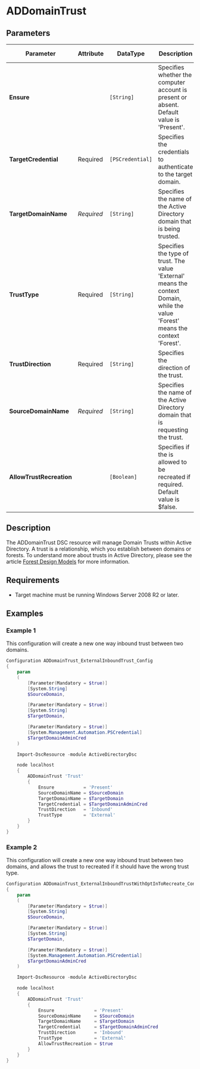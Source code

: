 ﻿# ADDomainTrust

## Parameters

| Parameter                | Attribute  | DataType         | Description                                                                                                                      | Allowed Values                   |
| ------------------------ | ---------- | ---------------- | -------------------------------------------------------------------------------------------------------------------------------- | -------------------------------- |
| **Ensure**               |            | `[String]`       | Specifies whether the computer account is present or absent. Default value is 'Present'.                                         | Present, Absent                  |
| **TargetCredential**     | Required   | `[PSCredential]` | Specifies the credentials to authenticate to the target domain.                                                                  |                                  |
| **TargetDomainName**     | *Required* | `[String]`       | Specifies the name of the Active Directory domain that is being trusted.                                                         |                                  |
| **TrustType**            | Required   | `[String]`       | Specifies the type of trust. The value 'External' means the context Domain, while the value 'Forest' means the context 'Forest'. | External, Forest                 |
| **TrustDirection**       | Required   | `[String]`       | Specifies the direction of the trust.                                                                                            | Bidirectional, Inbound, Outbound |
| **SourceDomainName**     | *Required* | `[String]`       | Specifies the name of the Active Directory domain that is requesting the trust.                                                  |                                  |
| **AllowTrustRecreation** |            | `[Boolean]`      | Specifies if the is allowed to be recreated if required. Default value is $false.                                                |                                  |

## Description

The ADDomainTrust DSC resource will manage Domain Trusts within Active Directory. A trust is a relationship, which you establish between domains or forests. To understand more about trusts in Active Directory, please see the article [Forest Design Models](https://docs.microsoft.com/en-us/windows-server/identity/ad-ds/plan/forest-design-models) for more information.

## Requirements

* Target machine must be running Windows Server 2008 R2 or later.

## Examples

### Example 1

This configuration will create a new one way inbound trust between two
domains.

```powershell
Configuration ADDomainTrust_ExternalInboundTrust_Config
{
    param
    (
        [Parameter(Mandatory = $true)]
        [System.String]
        $SourceDomain,

        [Parameter(Mandatory = $true)]
        [System.String]
        $TargetDomain,

        [Parameter(Mandatory = $true)]
        [System.Management.Automation.PSCredential]
        $TargetDomainAdminCred
    )

    Import-DscResource -module ActiveDirectoryDsc

    node localhost
    {
        ADDomainTrust 'Trust'
        {
            Ensure           = 'Present'
            SourceDomainName = $SourceDomain
            TargetDomainName = $TargetDomain
            TargetCredential = $TargetDomainAdminCred
            TrustDirection   = 'Inbound'
            TrustType        = 'External'
        }
    }
}
```

### Example 2

This configuration will create a new one way inbound trust between two
domains, and allows the trust to recreated if it should have the wrong
trust type.

```powershell
Configuration ADDomainTrust_ExternalInboundTrustWithOptInToRecreate_Config
{
    param
    (
        [Parameter(Mandatory = $true)]
        [System.String]
        $SourceDomain,

        [Parameter(Mandatory = $true)]
        [System.String]
        $TargetDomain,

        [Parameter(Mandatory = $true)]
        [System.Management.Automation.PSCredential]
        $TargetDomainAdminCred
    )

    Import-DscResource -module ActiveDirectoryDsc

    node localhost
    {
        ADDomainTrust 'Trust'
        {
            Ensure               = 'Present'
            SourceDomainName     = $SourceDomain
            TargetDomainName     = $TargetDomain
            TargetCredential     = $TargetDomainAdminCred
            TrustDirection       = 'Inbound'
            TrustType            = 'External'
            AllowTrustRecreation = $true
        }
    }
}
```

